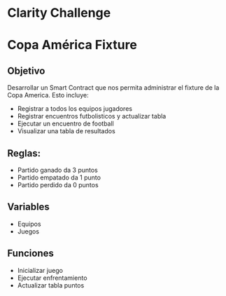 # Clarity Challenge 
# Copa América Fixture

## Objetivo
Desarrollar un Smart Contract que nos permita administrar el fixture de la Copa America.
Esto incluye:
- Registrar a todos los equipos jugadores
- Registrar encuentros futbolisticos y actualizar tabla
- Ejecutar un encuentro de football
- Visualizar una tabla de resultados

## Reglas:
- Partido ganado da 3 puntos
- Partido empatado da 1 punto
- Partido perdido da 0 puntos

## Variables
- Equipos
- Juegos

## Funciones
- Inicializar juego
- Ejecutar enfrentamiento
- Actualizar tabla puntos

